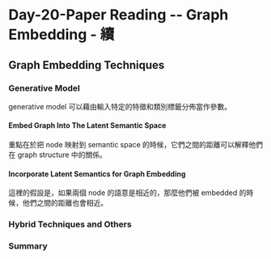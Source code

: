 # Day-20-Paper Reading -- Graph Embedding - 續

## Graph Embedding Techniques

### Generative Model
generative model 可以藉由輸入特定的特徵和類別標籤分佈當作參數。

#### Embed Graph Into The Latent Semantic Space
重點在於把 node 映射到 semantic space 的時候，它們之間的距離可以解釋他們在 graph structure 中的關係。

#### Incorporate Latent Semantics for Graph Embedding
這裡的假設是，如果兩個 node 的語意是相近的，那麼他們被 embedded 的時候，他們之間的距離也會相近。

### Hybrid Techniques and Others

### Summary